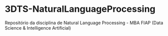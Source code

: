 # 3DTS-NaturalLanguageProcessing
Repositório da disciplina de Natural Language Processing - MBA FIAP (Data Science &amp; Intelligence Artificial)
